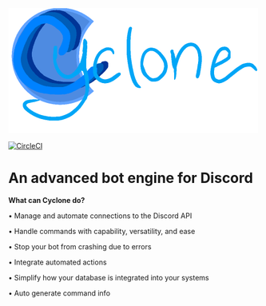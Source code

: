 <img src="assets/Splash.png" alt="Splash Banner" width="500"/>

[![CircleCI](https://circleci.com/gh/mets11rap/cyclone-engine/tree/master.svg?style=svg)](https://circleci.com/gh/mets11rap/cyclone-engine/tree/master)

# An advanced bot engine for Discord
**What can Cyclone do?**

• Manage and automate connections to the Discord API

• Handle commands with capability, versatility, and ease

• Stop your bot from crashing due to errors

• Integrate automated actions

• Simplify how your database is integrated into your systems

• Auto generate command info